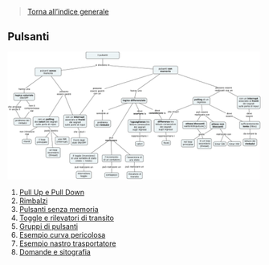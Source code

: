 <blockquote>
<p><a href="index.md">Torna all’indice generale</a></p>
</blockquote>
<h2 id="pulsanti">Pulsanti</h2>

<img src="img\pulsanti.jpg" alt="alt text" width="1000">
<ol>
<li><a href="PullUP-PullDown.md">Pull Up e Pull Down</a></li>
<li><a href="rimbalzi.md">Rimbalzi</a></li>
<li><a href="pulsantememoryless.md">Pulsanti senza memoria</a></li>
<li><a href="toggle.md">Toggle e rilevatori di transito</a></li>
<li><a href="gruppipulsanti.md">Gruppi di pulsanti</a></li>
<li><a href="esempipulsanti.md">Esempio curva pericolosa</a></li>
<li><a href="nastro.md">Esempio nastro trasportatore</a></li>
<li><a href="domande.md">Domande e sitografia</a></li>
</ol>

<!--stackedit_data:
eyJoaXN0b3J5IjpbLTEyMDg1MTMyOTAsNzEwNzAzMzAwXX0=
-->
